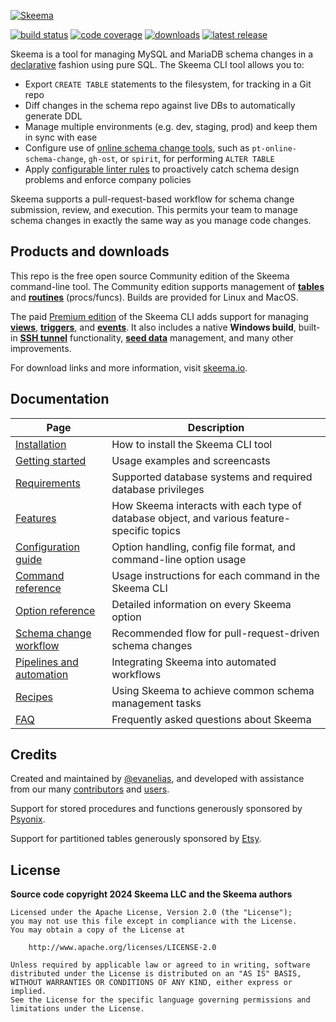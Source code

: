 [![Skeema](https://www.skeema.io/img/logo.png)](https://www.skeema.io)

[![build status](https://img.shields.io/github/actions/workflow/status/skeema/skeema/tests.yml?branch=main)](https://github.com/skeema/skeema/actions)
[![code coverage](https://img.shields.io/coveralls/skeema/skeema.svg)](https://coveralls.io/r/skeema/skeema)
[![downloads](https://img.shields.io/github/downloads/skeema/skeema/total.svg)](https://github.com/skeema/skeema/releases)
[![latest release](https://img.shields.io/github/release/skeema/skeema.svg)](https://github.com/skeema/skeema/releases)

Skeema is a tool for managing MySQL and MariaDB schema changes in a [declarative](https://www.skeema.io/blog/2019/01/18/declarative/) fashion using pure SQL. The Skeema CLI tool allows you to:

* Export `CREATE TABLE` statements to the filesystem, for tracking in a Git repo
* Diff changes in the schema repo against live DBs to automatically generate DDL
* Manage multiple environments (e.g. dev, staging, prod) and keep them in sync with ease
* Configure use of [online schema change tools](https://www.skeema.io/docs/features/osc/), such as `pt-online-schema-change`, `gh-ost`, or `spirit`, for performing `ALTER TABLE`
* Apply [configurable linter rules](https://www.skeema.io/docs/features/safety/) to proactively catch schema design problems and enforce company policies

Skeema supports a pull-request-based workflow for schema change submission, review, and execution. This permits your team to manage schema changes in exactly the same way as you manage code changes.

## Products and downloads

This repo is the free open source Community edition of the Skeema command-line tool. The Community edition supports management of [**tables**](https://www.skeema.io/docs/features/tables/) and [**routines**](https://www.skeema.io/docs/features/routines/) (procs/funcs). Builds are provided for Linux and MacOS.

The paid [Premium edition](https://www.skeema.io/download/) of the Skeema CLI adds support for managing [**views**](https://www.skeema.io/docs/features/views/), [**triggers**](https://www.skeema.io/docs/features/triggers/), and [**events**](https://www.skeema.io/docs/features/events/). It also includes a native **Windows build**, built-in [**SSH tunnel**](https://www.skeema.io/docs/features/ssh/) functionality, [**seed data**](https://www.skeema.io/docs/features/seeddata/) management, and many other improvements.

For download links and more information, visit [skeema.io](https://www.skeema.io/download/).

## Documentation

Page | Description
--- | ---
[Installation](https://www.skeema.io/docs/install/) | How to install the Skeema CLI tool
[Getting started](https://www.skeema.io/docs/examples/) | Usage examples and screencasts
[Requirements](https://www.skeema.io/docs/requirements/) | Supported database systems and required database privileges
[Features](https://www.skeema.io/docs/features/) | How Skeema interacts with each type of database object, and various feature-specific topics
[Configuration guide](https://www.skeema.io/docs/config/) | Option handling, config file format, and command-line option usage
[Command reference](https://www.skeema.io/docs/commands/) | Usage instructions for each command in the Skeema CLI
[Option reference](https://www.skeema.io/docs/options/) | Detailed information on every Skeema option
[Schema change workflow](https://www.skeema.io/docs/workflow/) | Recommended flow for pull-request-driven schema changes
[Pipelines and automation](https://www.skeema.io/docs/automation/) | Integrating Skeema into automated workflows
[Recipes](https://www.skeema.io/docs/recipes/) | Using Skeema to achieve common schema management tasks
[FAQ](https://www.skeema.io/docs/faq/) | Frequently asked questions about Skeema

## Credits

Created and maintained by [@evanelias](https://github.com/evanelias), and developed with assistance from our many [contributors](https://github.com/skeema/skeema/graphs/contributors) and [users](https://www.skeema.io/about/).

Support for stored procedures and functions generously sponsored by [Psyonix](https://psyonix.com).

Support for partitioned tables generously sponsored by [Etsy](https://www.etsy.com).

## License

**Source code copyright 2024 Skeema LLC and the Skeema authors**

```text
Licensed under the Apache License, Version 2.0 (the "License");
you may not use this file except in compliance with the License.
You may obtain a copy of the License at

    http://www.apache.org/licenses/LICENSE-2.0

Unless required by applicable law or agreed to in writing, software
distributed under the License is distributed on an "AS IS" BASIS,
WITHOUT WARRANTIES OR CONDITIONS OF ANY KIND, either express or implied.
See the License for the specific language governing permissions and
limitations under the License.
```
